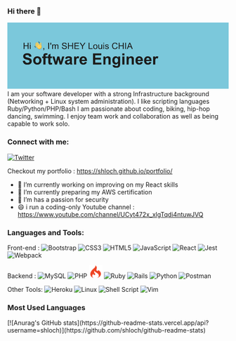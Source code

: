 ### Hi there 👋

<!--
**shloch/shloch** is a ✨ _special_ ✨ repository because its `README.md` (this file) appears on your GitHub profile.

Here are some ideas to get you started:

- 🔭 I’m currently working on ...
- 🌱 I’m currently learning ...
- 👯 I’m looking to collaborate on ...
- 🤔 I’m looking for help with ...
- 💬 Ask me about ...
- 📫 How to reach me: ...
- 😄 Pronouns: ...
- ⚡ Fun fact: ...
-->
[![MasterHead](https://github.com/shloch/shloch/blob/main/header.png)](https://github.com/shloch)
I am your software developer with a strong Infrastructure background (Networking + Linux system administration).
I like scripting languages Ruby/Python/PHP/Bash
I am passionate about coding, biking, hip-hop dancing, swimming.
I enjoy team work and collaboration as well as being capable to work solo.

<h3 align="left">Connect with me:</h3>
<p align="left">
<a href="https://twitter.com/shloch" target="blank"><img alt="Twitter" src="https://img.shields.io/badge/shloch-%231DA1F2.svg?style=for-the-badge&logo=Twitter&logoColor=white"/></a>
</p>

Checkout my portfolio : https://shloch.github.io/portfolio/

- 🔭 I’m currently working on improving on my React skills
- 🌱 I’m currently preparing my AWS certification
- 👯 I’m has a passion for security
- 😄 i run a coding-only Youtube channel : https://www.youtube.com/channel/UCyt472x_xlgTqdi4ntuwJVQ

<h3 align="left">Languages and Tools:</h3>
<p align="left">
   Front-end : 
   <img alt="Bootstrap" src="https://img.shields.io/badge/bootstrap-%23563D7C.svg?style=for-the-badge&logo=bootstrap&logoColor=white"/>
   <img alt="CSS3" src="https://img.shields.io/badge/css3-%231572B6.svg?style=for-the-badge&logo=css3&logoColor=white"/>
   <img alt="HTML5" src="https://img.shields.io/badge/html5-%23E34F26.svg?style=for-the-badge&logo=html5&logoColor=white"/>
   <img alt="JavaScript" src="https://img.shields.io/badge/javascript-%23323330.svg?style=for-the-badge&logo=javascript&logoColor=%23F7DF1E"/>
   <img alt="React" src="https://img.shields.io/badge/react-%2320232a.svg?style=for-the-badge&logo=react&logoColor=%2361DAFB"/>
   <img alt="Jest" src="https://img.shields.io/badge/-jest-%23C21325?style=for-the-badge&logo=jest&logoColor=white"/>
   <img alt="Webpack" src="https://img.shields.io/badge/webpack-%238DD6F9.svg?style=for-the-badge&logo=webpack&logoColor=black" />
</p>
<p align="left">
  Backend :
   <img alt="MySQL" src="https://img.shields.io/badge/mysql-%2300f.svg?style=for-the-badge&logo=mysql&logoColor=white"/>
   <img alt="PHP" src="https://img.shields.io/badge/php-%23777BB4.svg?style=for-the-badge&logo=php&logoColor=white"/>
   <img src="https://github.com/devicons/devicon/blob/master/icons/codeigniter/codeigniter-plain.svg" alt="c" width="30" title="CodeIgniter"/>
   <img alt="Ruby" src="https://img.shields.io/badge/ruby-%23CC342D.svg?style=for-the-badge&logo=ruby&logoColor=white"/>
   <img alt="Rails" src="https://img.shields.io/badge/rails-%23CC0000.svg?style=for-the-badge&logo=ruby-on-rails&logoColor=white"/>
   <img alt="Python" src="https://img.shields.io/badge/python-%2314354C.svg?style=for-the-badge&logo=python&logoColor=white"/>
   <img alt="Postman" src="https://img.shields.io/badge/Postman-FF6C37?style=for-the-badge&logo=postman&logoColor=red" />
</p>
 <p align="left">
   Other Tools:
   <img alt="Heroku" src="https://img.shields.io/badge/heroku-%23430098.svg?style=for-the-badge&logo=heroku&logoColor=white"/>
   <img alt="Linux" src="https://img.shields.io/badge/Linux-FCC624?style=for-the-badge&logo=linux&logoColor=black">
   <img alt="Shell Script" src="https://img.shields.io/badge/shell_script-%23121011.svg?style=for-the-badge&logo=gnu-bash&logoColor=white"/>  
   <img alt="Vim" src="https://img.shields.io/badge/VIM-%2311AB00.svg?style=for-the-badge&logo=vim&logoColor=white"/>
 </p>
 
 <h3 align="left">Most Used Languages </h3>
[![Anurag's GitHub stats](https://github-readme-stats.vercel.app/api?username=shloch)](https://github.com/shloch/github-readme-stats)


